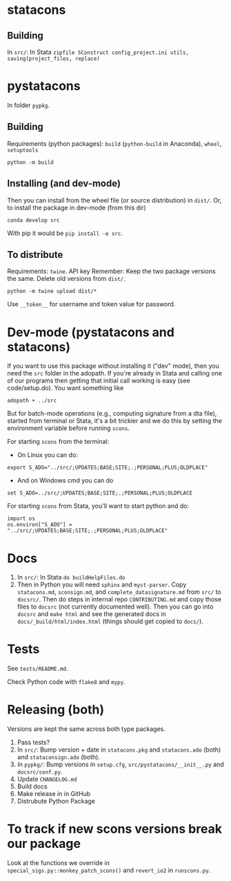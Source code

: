 # statacons
## Building
In `src/`: In Stata `zipfile SConstruct config_project.ini utils, saving(project_files, replace)`

# pystatacons
In folder `pypkg`.

## Building
Requirements (python packages): `build` (`python-build` in Anaconda), `wheel`, `setuptools`

```
python -m build
```

## Installing (and dev-mode)
Then you can install from the wheel file (or source distribution) in `dist/`. Or, to install the package in dev-mode (from this dir)
```
conda develop src
```
With pip it would be `pip install -e src`.


## To distribute
Requirements: `twine`. API key
Remember: Keep the two package versions the same. Delete old versions from `dist/`.

```
python -m twine upload dist/*
```
Use `__token__` for username and token value for password.

# Dev-mode (pystatacons and statacons)
If you want to use this package without installing it ("dev" mode), then you need the `src` folder in the adopath. If you're already in Stata and calling one of our programs then getting that initial call working is easy (see code/setup.do). You want something like

```
adopath + ../src
```

But for batch-mode operations (e.g., computing signature from a dta file), started from terminal or Stata, it's a bit trickier and we do this by setting the environment variable before running `scons`.

For starting `scons` from the terminal:
- On Linux you can do:
```
export S_ADO="../src/;UPDATES;BASE;SITE;.;PERSONAL;PLUS;OLDPLACE"
```
- And on Windows cmd you can do
```
set S_ADO=../src/;UPDATES;BASE;SITE;.;PERSONAL;PLUS;OLDPLACE
```
For starting `scons` from Stata, you'll want to start python and do:
```
import os
os.environ["S_ADO"] = "../src/;UPDATES;BASE;SITE;.;PERSONAL;PLUS;OLDPLACE"
```

# Docs
1. In `src/`: In Stata `do buildHelpFiles.do`
2. Then in Python you will need `sphinx` and `myst-parser`. Copy `statacons.md`, `sconsign.md`, and `complete_datasignature.md` from `src/` to `docsrc/`. Then do steps in internal repo `CONTRIBUTING.md` and copy those files to `docsrc` (not currently documented well). Then you can go into `docsrc` and `make html` and see the generated docs in `docs/_build/html/index.html` (things should get copied to `docs/`).

# Tests
See `tests/README.md`.

Check Python code with `flake8` and `mypy`.


# Releasing (both)
Versions are kept the same across both type packages.
1. Pass tests?
2. In `src/`: Bump version + date in `statacons.pkg` and `statacons.ado` (both) and `stataconsign.ado` (both).
3. In `pypkg/`: Bump versions in `setup.cfg`, `src/pystatacons/__init__.py` and `docsrc/conf.py`.
4. Update `CHANGELOG.md`
5. Build docs
6. Make release in in GitHub
7. Distrubute Python Package


# To track if new scons versions break our package
Look at the functions we override in `special_sigs.py::monkey_patch_scons()` and `revert_io2` in `runscons.py`.


